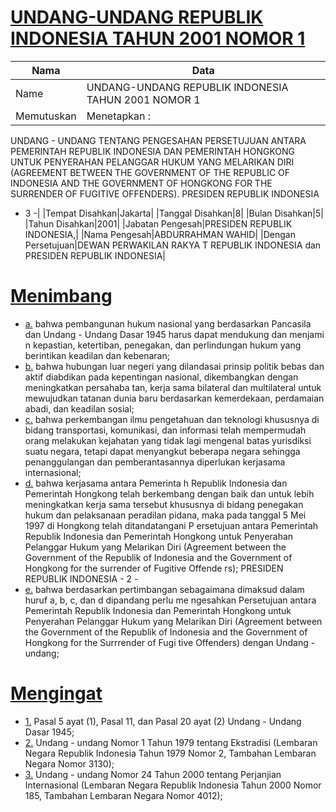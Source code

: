 # [UNDANG-UNDANG REPUBLIK INDONESIA TAHUN 2001 NOMOR 1](http://example.org/legal/document/uu/2001/1)

| Nama | Data |
| ------ | ----- |
|Name|UNDANG-UNDANG REPUBLIK INDONESIA TAHUN 2001 NOMOR 1|
|Memutuskan|Menetapkan :
UNDANG - UNDANG TENTANG PENGESAHAN PERSETUJUAN ANTARA PEMERINTAH REPUBLIK
INDONESIA DAN PEMERINTAH HONGKONG UNTUK PENYERAHAN PELANGGAR HUKUM YANG
MELARIKAN DIRI (AGREEMENT BETWEEN THE GOVERNMENT OF THE REPUBLIC OF INDONESIA
AND THE GOVERNMENT OF HONGKONG FOR THE SURRENDER OF FUGITIVE OFFENDERS).
PRESIDEN
REPUBLIK INDONESIA
- 3 -|
|Tempat Disahkan|Jakarta|
|Tanggal Disahkan|8|
|Bulan Disahkan|5|
|Tahun Disahkan|2001|
|Jabatan Pengesah|PRESIDEN REPUBLIK INDONESIA,|
|Nama Pengesah|ABDURRAHMAN WAHID|
|Dengan Persetujuan|DEWAN PERWAKILAN RAKYA T
REPUBLIK INDONESIA
dan
PRESIDEN REPUBLIK INDONESIA|
# [Menimbang](http://example.org/legal/document/uu/2001/1/menimbang)

* [a.](http://example.org/legal/document/uu/2001/1/menimbang/point/a) bahwa pembangunan hukum nasional yang berdasarkan Pancasila dan Undang - Undang Dasar 1945 harus dapat mendukung dan menjami n kepastian, ketertiban, penegakan, dan perlindungan hukum yang berintikan keadilan dan kebenaran;
* [b.](http://example.org/legal/document/uu/2001/1/menimbang/point/b) bahwa hubungan luar negeri yang dilandasai prinsip politik bebas dan aktif diabdikan pada kepentingan nasional, dikembangkan dengan meningkatkan persahaba tan, kerja sama bilateral dan multilateral untuk mewujudkan tatanan dunia baru berdasarkan kemerdekaan, perdamaian abadi, dan keadilan sosial;
* [c.](http://example.org/legal/document/uu/2001/1/menimbang/point/c) bahwa perkembangan ilmu pengetahuan dan teknologi khususnya di bidang transportasi, komunikasi, dan informasi telah mempermudah orang melakukan kejahatan yang tidak lagi mengenal batas yurisdiksi suatu negara, tetapi dapat menyangkut beberapa negara sehingga penanggulangan dan pemberantasannya diperlukan kerjasama internasional;
* [d.](http://example.org/legal/document/uu/2001/1/menimbang/point/d) bahwa kerjasama antara Pemerinta h Republik Indonesia dan Pemerintah Hongkong telah berkembang dengan baik dan untuk lebih meningkatkan kerja sama tersebut khususnya di bidang penegakan hukum dan pelaksanaan peradilan pidana, maka pada tanggal 5 Mei 1997 di Hongkong telah ditandatangani P ersetujuan antara Pemerintah Republik Indonesia dan Pemerintah Hongkong untuk Penyerahan Pelanggar Hukum yang Melarikan Diri (Agreement between the Government of the Republik of Indonesia and the Government of Hongkong for the surrender of Fugitive Offende rs); PRESIDEN REPUBLIK INDONESIA - 2 -
* [e.](http://example.org/legal/document/uu/2001/1/menimbang/point/e) bahwa berdasarkan pertimbangan sebagaimana dimaksud dalam huruf a, b, c, dan d dipandang perlu me ngesahkan Persetujuan antara Pemerintah Republik Indonesia dan Pemerintah Hongkong untuk Penyerahan Pelanggar Hukum yang Melarikan Diri (Agreement between the Government of the Republik of Indonesia and the Government of Hongkong for the Surrrender of Fugi tive Offenders) dengan Undang - undang;
# [Mengingat](http://example.org/legal/document/uu/2001/1/mengingat)

* [1.](http://example.org/legal/document/uu/2001/1/mengingat/point/0001) Pasal 5 ayat (1), Pasal 11, dan Pasal 20 ayat (2) Undang - Undang Dasar 1945;
* [2.](http://example.org/legal/document/uu/2001/1/mengingat/point/0002) Undang - undang Nomor 1 Tahun 1979 tentang Ekstradisi (Lembaran Negara Republik Indonesia Tahun 1979 Nomor 2, Tambahan Lembaran Negara Nomor 3130);
* [3.](http://example.org/legal/document/uu/2001/1/mengingat/point/0003) Undang - undang Nomor 24 Tahun 2000 tentang Perjanjian Internasional (Lembaran Negara Republik Indonesia Tahun 2000 Nomor 185, Tambahan Lembaran Negara Nomor 4012);